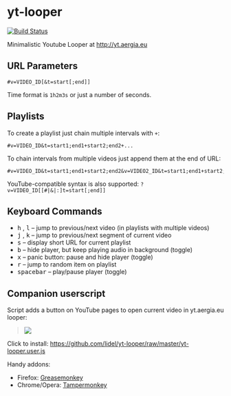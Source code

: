 yt-looper
=========

[![Build Status](https://travis-ci.org/lidel/yt-looper.svg)](https://travis-ci.org/lidel/yt-looper)

Minimalistic Youtube Looper at http://yt.aergia.eu

## URL Parameters

```
#v=VIDEO_ID[&t=start[;end]]
```

Time format is `1h2m3s` or just a number of seconds.

## Playlists

To create a playlist just chain multiple intervals with `+`: 
```
#v=VIDEO_ID&t=start1;end1+start2;end2+...
```

To chain intervals from multiple videos just append them at the end of URL:    
```
#v=VIDEO_ID&t=start1;end1+start2;end2&v=VIDEO2_ID&t=start1;end1+start2;end2`
```

YouTube-compatible syntax is also supported: `?v=VIDEO_ID[[#|&|:]t=start[;end]]`


## Keyboard Commands

- <kbd>h</kbd> , <kbd>l</kbd>  – jump to previous/next video (in playlists with multiple videos)
- <kbd>j</kbd> , <kbd>k</kbd>  – jump to previous/next segment of current video
- <kbd>s</kbd> – display short URL for current playlist
- <kbd>b</kbd> – hide player, but keep playing audio in background (toggle)
- <kbd>x</kbd> – panic button: pause and hide player (toggle)
- <kbd>r</kbd> – jump to random item on playlist
- <kbd>spacebar</kbd> – play/pause player (toggle)

## Companion userscript

Script adds a button on YouTube pages to open current video in yt.aergia.eu looper:

> ![](https://cloud.githubusercontent.com/assets/157609/4671390/5d989338-5580-11e4-9f67-01ed61a085ca.png)

Click to install: https://github.com/lidel/yt-looper/raw/master/yt-looper.user.js

Handy addons:

- Firefox: [Greasemonkey](https://addons.mozilla.org/en-US/firefox/addon/greasemonkey/)
- Chrome/Opera: [Tampermonkey](http://tampermonkey.net)

